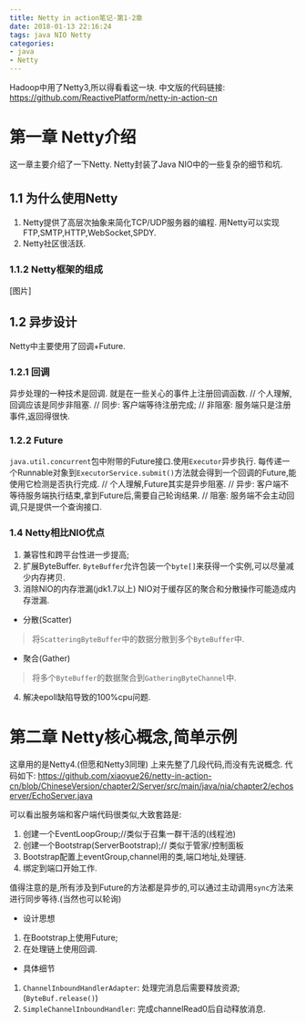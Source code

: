 ```yaml
---
title: Netty in action笔记-第1-2章
date: 2018-01-13 22:16:24
tags: java NIO Netty
categories:
- java
- Netty
---
```



Hadoop中用了Netty3,所以得看看这一块.
中文版的代码链接:
https://github.com/ReactivePlatform/netty-in-action-cn


# 第一章 Netty介绍
这一章主要介绍了一下Netty.
Netty封装了Java NIO中的一些复杂的细节和坑.

## 1.1 为什么使用Netty
1. Netty提供了高层次抽象来简化TCP/UDP服务器的编程.
用Netty可以实现FTP,SMTP,HTTP,WebSocket,SPDY.
2. Netty社区很活跃.

### 1.1.2 Netty框架的组成
[图片]

## 1.2 异步设计
Netty中主要使用了回调+Future. 
### 1.2.1 回调
异步处理的一种技术是回调. 就是在一些关心的事件上注册回调函数.
// 个人理解,回调应该是同步非阻塞. 
// 同步: 客户端等待注册完成;
// 非阻塞: 服务端只是注册事件,返回得很快.

###  1.2.2 Future
`java.util.concurrent`包中附带的Future接口.使用`Executor`异步执行.
每传递一个Runnable对象到`ExecutorService.submit()`方法就会得到一个回调的Future,能使用它检测是否执行完成.
// 个人理解,Future其实是异步阻塞.
// 异步: 客户端不等待服务端执行结束,拿到Future后,需要自己轮询结果.
// 阻塞: 服务端不会主动回调,只是提供一个查询接口.

### 1.4 Netty相比NIO优点
1. 兼容性和跨平台性进一步提高;
2. 扩展ByteBuffer. 
`ByteBuffer`允许包装一个`byte[]`来获得一个实例,可以尽量减少内存拷贝.
3. 消除NIO的内存泄漏(jdk1.7以上)
NIO对于缓存区的聚合和分散操作可能造成内存泄漏.
- 分散(Scatter)
> 将`ScatteringByteBuffer`中的数据分散到多个`ByteBuffer`中.

- 聚合(Gather)
> 将多个`ByteBuffer`的数据聚合到`GatheringByteChannel`中.

4. 解决epoll缺陷导致的100%cpu问题.

# 第二章 Netty核心概念,简单示例
这章用的是Netty4.(但愿和Netty3同理)
上来先整了几段代码,而没有先说概念. 
代码如下:
https://github.com/xiaoyue26/netty-in-action-cn/blob/ChineseVersion/chapter2/Server/src/main/java/nia/chapter2/echoserver/EchoServer.java

可以看出服务端和客户端代码很类似,大致套路是:
1. 创建一个EventLoopGroup;//类似于召集一群干活的(线程池)
2. 创建一个Bootstrap(ServerBootstrap);// 类似于管家/控制面板
3. Bootstrap配置上eventGroup,channel用的类,端口地址,处理链.
4. 绑定到端口开始工作. 

值得注意的是,所有涉及到Future的方法都是异步的,可以通过主动调用`sync`方法来进行同步等待.(当然也可以轮询)

- 设计思想
1. 在Bootstrap上使用Future;
2. 在处理链上使用回调.

- 具体细节
1. `ChannelInboundHandlerAdapter`:
处理完消息后需要释放资源;(`ByteBuf.release()`)
2. `SimpleChannelInboundHandler`:
完成channelRead0后自动释放消息.